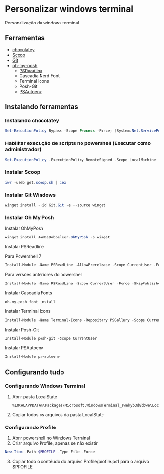 # Personalizar windows terminal

Personalização do windows terminal

## Ferramentas

- [chocolatey](https://chocolatey.org/)
- [Scoop](https://scoop.sh/)
- [Git](https://git-scm.com/download/win)
- [oh-my-posh](https://ohmyposh.dev/docs/installation/windows)
  - [PSReadline](https://github.com/PowerShell/PSReadLine)
  - Cascadia Nerd Font
  - Terminal Icons
  - Posh-Git
  - [PSAutoenv](https://github.com/nickcox/ps-autoenv)

## Instalando ferramentas

### Instalando chocolatey

```powershell
Set-ExecutionPolicy Bypass -Scope Process -Force; [System.Net.ServicePointManager]::SecurityProtocol = [System.Net.ServicePointManager]::SecurityProtocol -bor 3072; iex ((New-Object System.Net.WebClient).DownloadString('https://community.chocolatey.org/install.ps1'))
```

### Habilitar execução de scripts no powershell (Executar como administrador)

```powershell
Set-ExecutionPolicy -ExecutionPolicy RemoteSigned -Scope LocalMachine
```

### Instalar Scoop

```powershell
iwr -useb get.scoop.sh | iex
```

### Instalar Git Windows

```powershell
winget install --id Git.Git -e --source winget
```

### Instalar Oh My Posh

Instalar OhMyPosh

```powershell
winget install JanDeDobbeleer.OhMyPosh -s winget
```

Instalar PSReadline

Para Powershell 7

```powershell
Install-Module -Name PSReadLine -AllowPrerelease -Scope CurrentUser -Force -SkipPublisherCheck
```

Para versões anteriores do powershell

```powershell
Install-Module -Name PSReadLine -Scope CurrentUser -Force -SkipPublisherCheck
```

Instalar Cascadia Fonts

```powershell
oh-my-posh font install
```

Instalar Terminal Icons

```powershell
Install-Module -Name Terminal-Icons -Repository PSGallery -Scope CurrentUser
```

Instalar Posh-Git

```powershell
Install-Module posh-git -Scope CurrentUser
```

Instalar PSAutoenv
```powershell
Install-Module ps-autoenv
```

## Configurando tudo

### Configurando Windows Terminal

1.  Abrir pasta LocalState

        %LOCALAPPDATA%\Packages\Microsoft.WindowsTerminal_8wekyb3d8bbwe\LocalState

1.  Copiar todos os arquivos da pasta LocalState

### Configurando Profile

1. Abrir powershell no Windows Terminal
2. Criar arquivo Profile, apenas se não existir

```powershell
New-Item -Path $PROFILE -Type File -Force
```

3. Copiar todo o contéudo do arquivo Profile/profile.ps1 para o arquivo $PROFILE
